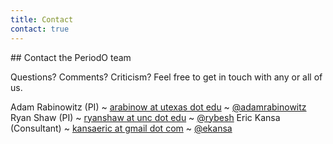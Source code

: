 ```yaml
---
title: Contact
contact: true
---
```


<!-- note: MUST leave blank lines before </section> end tags -->

<section>
## Contact the PeriodO team

Questions? Comments? Criticism? Feel free to get in touch with any or all of us.

Adam Rabinowitz (PI) 
  ~ [arabinow at utexas dot edu](mailto:arabinow@utexas.edu?subject=PeriodO) 
  ~ [\@adamrabinowitz](https://twitter.com/adamrabinowitz‎)
Ryan Shaw (PI)
  ~ [ryanshaw at unc dot edu](mailto:ryanshaw@unc.edu?subject=PeriodO) 
  ~ [\@rybesh](https://twitter.com/rybesh‎)
Eric Kansa (Consultant)
  ~ [kansaeric at gmail dot com](mailto:kansaeric@gmail.com?subject=PeriodO) 
  ~ [\@ekansa](https://twitter.com/ekansa‎)

</section>
